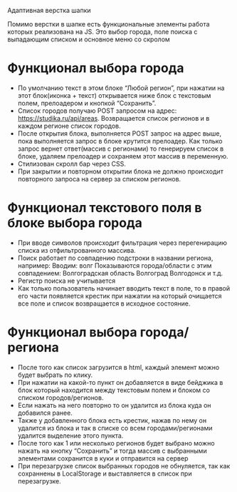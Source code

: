 Адаптивная верстка шапки

Помимо верстки в шапке есть функциональные элементы работа которых реализована на JS. 
Это выбор города, поле поиска с выпадающим списком и основное меню со скролом 


# Функционал выбора города
- По умолчанию текст в этом блоке “Любой регион”, при нажатии на этот блок(иконка + текст) открывается ниже блок с текстовым полем, 
прелоадером и кнопкой “Сохранить”.
- Список городов получаю POST запросом на адрес: https://studika.ru/api/areas.
Возвращается список регионов и в каждом регионе список городов.
- После открытия блока, выполняется POST запрос на адрес выше, пока выполняется запрос в блоке крутится прелоадер. 
Как только запрос вернет ответ(массив с регионами) то генерируем список в блоке, удаляем прелоадер и сохраняем этот массив в переменную.
- Стилизован скролл бар через CSS.
- При закрытии и повторном открытии блока не должно происходит повторного запроса на сервер за списком регионов.

# Функционал текстового поля в блоке выбора города
- При вводе символов происходит фильтрация через перегенирацию списка из отфильтрованного массива.
- Поиск работает по совпадению подстроки в названии региона, например:
Вводим: волг
Показываются города/области с этим совпадением:
Волгоградская область
Волгоград
Волгодонск
и т.д.
- Регистр поиска не учитывается
- Как только пользователь начинает вводить текст в поле, то в правой его части появляется крестик при нажатии на который очищается все поле и список возвращается в исходное состояние.

# Функционал выбора города/региона
- После того как список загрузится в html, каждый элемент можно будет выбрать по клику.
- При нажатии на какой-то пункт он добавляется в виде бейджика в блок который находится между текстовым полем и блоком со списком городов/регионов.
- Если нажать на него повторно то он удалится из блока куда он добавился ранее.
- Также у добавленного блока есть крестик, нажав по нему он удалится из блока и так в списке со всем городами/регионами удалится выделение этого пункта.
- После того как 1 или несколько регионов будет выбрано можно нажать на кнопку “Сохранить” и тогда массив с выбранными элементами сохранится в куки и отправится на сервер
- При перезагрузке список выбранных городов не обнуляется, так как сохраннены в LocalStorage и выставляется в список при перезагрузке.
